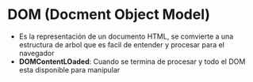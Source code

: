 # DOM (Docment Object Model)

- Es la representación de un documento HTML, se comvierte a una estructura de arbol que es facil de entender y procesar para el navegador
- **DOMContentLOaded**: Cuando se termina de procesar y todo el DOM esta disponible para manipular